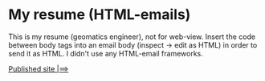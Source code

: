 # My resume (HTML-emails)

This is my resume (geomatics engineer), not for web-view. Insert the code between body tags into an email body (inspect -> edit as HTML) in order to send it as HTML. I didn't use any HTML-email frameworks.

[Published site |==>](https://pg-geomatics-html.netlify.app/)